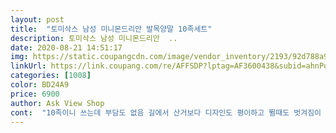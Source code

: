 ```yaml
---
layout: post 
title:  "토미삭스 남성 미니몬드리안 발목양말 10족세트" 
description: 토미삭스 남성 미니몬드리안  ..
date: 2020-08-21 14:51:17 
img: https://static.coupangcdn.com/image/vendor_inventory/2193/92d788a956e1011f3c248df5c3ffb0cf87137bcad7bbd351b7bba0128106.jpg 
linkUrl: https://link.coupang.com/re/AFFSDP?lptag=AF3600438&subid=ahnPublicAsk&pageKey=210587793&itemId=627611046&vendorItemId=4648077685&traceid=V0-113-c00b3fdfca190a81 
categories: [1008] 
color: BD24A9 
price: 6900 
author: Ask View Shop 
cont:  "10족이니 쓰는데 부담도 없음 길에서 산거보다 디자인도 평이하고 뛸때도 벗겨짐이 없음.<br/><br/>3주째 사용 중임.<br/><br/>건조기도 사용하는 집인데 건조기를 사용해도 늘어짐이 없음.<br/><br/>고무줄 늘어짐이 없어서 달리다가 벗겨진다든지 등의 불쾌한 상황을 겪은 점이 없단게 가장 맘에 듦.<br/><br/>너무 두껍지도 얇지도 않고 가을까지 신기 좋을것 같아요 여름 양말 원하시면 조금 더울수도 신랑은 딱 좋다네요<br/>늘어짐이 없어 좋음.<br/><br/>사길 잘했음.<br/><br/>" 
---
```

